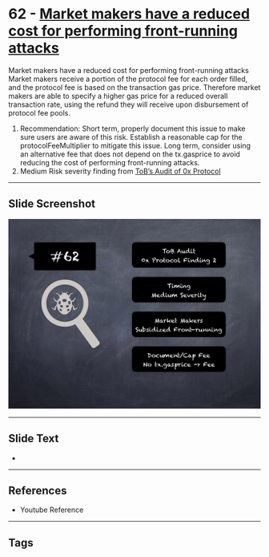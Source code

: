 
# 62 - [Market makers have a reduced cost for performing front-running attacks](./Market%20makers%20have%20a%20reduced%20cost%20for%20performing%20front-running%20attacks.md)

Market makers have a reduced cost for performing front-running attacks Market makers receive a portion of the protocol fee for each order filled, and the protocol fee is based on the transaction gas price. Therefore market makers are able to specify a higher gas price for a reduced overall transaction rate, using the refund they will receive upon disbursement of protocol fee pools.


1. Recommendation: Short term, properly document this issue to make sure users are aware of this risk. Establish a reasonable cap for the protocolFeeMultiplier to mitigate this issue. Long term, consider using an alternative fee that does not depend on the tx.gasprice to avoid reducing the cost of performing front-running attacks.
2. Medium Risk severity finding from [ToB’s Audit of 0x Protocol](https://github.com/trailofbits/publications/blob/master/reviews/0x-protocol.pdf)


___
## Slide Screenshot
![062.png](../../images/7.%20Audit%20Findings%20101/062.png)
___
## Slide Text
- 
___
## References
- Youtube Reference
___
## Tags
